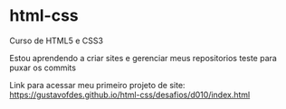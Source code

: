 # html-css
 Curso de HTML5 e CSS3

 Estou aprendendo a criar sites e gerenciar meus repositorios
 teste para puxar os commits

 Link para acessar meu primeiro projeto de site: <a href = "https://gustavofdes.github.io/html-css/desafios/d010/index.html">https://gustavofdes.github.io/html-css/desafios/d010/index.html</a>
